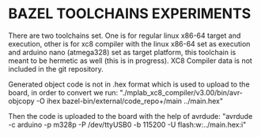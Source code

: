 # BAZEL TOOLCHAINS EXPERIMENTS

There are two toolchains set. One is for regular linux x86-64 target and execution, other is for xc8 compiler with the linux x86-64 set as execution and arduino nano (atmega328) set as target platform, this toolchain is meant to be hermetic as well (this is in progress).
XC8 Compiler data is not included in the git repository.

Generated object code is not in .hex format which is used to upload to the board, in order to convert we run:
    "./mplab_xc8_compiler/v3.00/bin/avr-objcopy -O ihex bazel-bin/external/code_repo+/main ../main.hex"

Then the code is uploaded to the board with the help of avrdude:
    "avrdude -c arduino -p m328p -P /dev/ttyUSB0 -b 115200 -U flash:w:../main.hex:i"